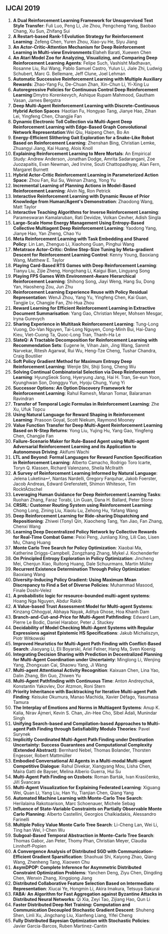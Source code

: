 ## IJCAI 2019
1. **A Dual Reinforcement Learning Framework for Unsupervised Text Style Transfer**: Fuli Luo, Peng Li, Jie Zhou, Pengcheng Yang, Baobao Chang, Xu Sun, Zhifang Sui
2. **A Restart-based Rank-1 Evolution Strategy for Reinforcement Learning**: Zefeng Chen, Yuren Zhou, Xiao-yu He, Siyu Jiang
3. **An Actor-Critic-Attention Mechanism for Deep Reinforcement Learning in Multi-view Environments**:Elaheh Barati, Xuewen Chen
4. **An Atari Model Zoo for Analyzing, Visualizing, and Comparing Deep Reinforcement Learning Agents**: Felipe Such, Vashisht Madhavan, Rosanne Liu, Rui Wang, Pablo Samuel Castro, Yulun Li, Jiale Zhi, Ludwig Schubert, Marc G. Bellemare, Jeff Clune, Joel Lehman
5. **Automatic Successive Reinforcement Learning with Multiple Auxiliary Rewards**: Zhao-Yang Fu, De-Chuan Zhan, Xin-Chun Li, Yi-Xing Lu
6. **Autoregressive Policies for Continuous Control Deep Reinforcement Learning**:Dmytro Korenkevych, Ashique Rupam Mahmood, Gautham Vasan, James Bergstra
7. **Deep Multi-Agent Reinforcement Learning with Discrete-Continuous Hybrid Action Spaces** :Haotian Fu, Hongyao Tang, Jianye Hao, Zihan Lei, Yingfeng Chen, Changjie Fan
8. **Dynamic Electronic Toll Collection via Multi-Agent Deep Reinforcement Learning with Edge-Based Graph Convolutional Network Representation**:Wei Qiu, Haipeng Chen, Bo An
9. **Energy-Efficient Slithering Gait Exploration for a Snake-Like Robot Based on Reinforcement Learning**: Zhenshan Bing, Christian Lemke, Zhuangyi Jiang, Kai Huang, Alois Knoll
10. **Explaining Reinforcement Learning to Mere Mortals**: An Empirical Study: Andrew Anderson, Jonathan Dodge, Amrita Sadarangani, Zoe Juozapaitis, Evan Newman, Jed Irvine, Souti Chattopadhyay, Alan Fern, Margaret Burnett
11. **Hybrid Actor-Critic Reinforcement Learning in Parameterized Action Space**: Zhou Fan, Rui Su, Weinan Zhang, Yong Yu
12. **Incremental Learning of Planning Actions in Model-Based Reinforcement Learning**: Alvin Ng, Ron Petrick
13. **Interactive Reinforcement Learning with Dynamic Reuse of Prior Knowledge from Human/Agent's Demonstration**: Zhaodong Wang, Matt Taylor
14. **Interactive Teaching Algorithms for Inverse Reinforcement Learning**: Parameswaran Kamalaruban, Rati Devidze, Volkan Cevher, Adish Singla
15. **Large-Scale Home Energy Management Using Entropy-Based Collective Multiagent Deep Reinforcement Learning**: Yaodong Yang, Jianye Hao, Yan Zheng, Chao Yu
16. **Meta Reinforcement Learning with Task Embedding and Shared Policy**: Lin Lan, Zhenguo Li, Xiaohong Guan, Pinghui Wang
17. **Metatrace Actor-Critic: Online Step-Size Tuning by Meta-gradient Descent for Reinforcement Learning Control**: Kenny Young, Baoxiang Wang, Matthew E. Taylor
18. **Playing Card-Based RTS Games with Deep Reinforcement Learning**: Tianyu Liu, Zijie Zheng, Hongchang Li, Kaigui Bian, Lingyang Song
19. **Playing FPS Games With Environment-Aware Hierarchical Reinforcement Learning**: Shihong Song, Jiayi Weng, Hang Su, Dong Yan, Haosheng Zou, Jun Zhu
20. **Reinforcement Learning Experience Reuse with Policy Residual Representation**: WenJi Zhou, Yang Yu, Yingfeng Chen, Kai Guan, Tangjie Lv, Changjie Fan, Zhi-Hua Zhou
21. **Reward Learning for Efficient Reinforcement Learning in Extractive Document Summarisation**: Yang Gao, Christian Meyer, Mohsen Mesgar, Iryna Gurevych
22. **Sharing Experience in Multitask Reinforcement Learning**: Tung-Long Vuong, Do-Van Nguyen, Tai-Long Nguyen, Cong-Minh Bui, Hai-Dang Kieu, Viet-Cuong Ta, Quoc-Long Tran, Thanh-Ha Le
23. **SlateQ: A Tractable Decomposition for Reinforcement Learning with Recommendation Sets**: Eugene Ie, Vihan Jain, Jing Wang, Sanmit Narvekar, Ritesh Agarwal, Rui Wu, Heng-Tze Cheng, Tushar Chandra, Craig Boutilier
24. **Soft Policy Gradient Method for Maximum Entropy Deep Reinforcement Learning**: Wenjie Shi, Shiji Song, Cheng Wu
25. **Solving Continual Combinatorial Selection via Deep Reinforcement Learning**: HyungSeok Song, Hyeryung Jang, Hai H. Tran, Se-eun Yoon, Kyunghwan Son, Donggyu Yun, Hyoju Chung, Yung Yi
26. **Successor Options: An Option Discovery Framework for Reinforcement Learning**: Rahul Ramesh, Manan Tomar, Balaraman Ravindran
27. **Transfer of Temporal Logic Formulas in Reinforcement Learning**: Zhe Xu, Ufuk Topcu
28. **Using Natural Language for Reward Shaping in Reinforcement Learning**: Prasoon Goyal, Scott Niekum, Raymond Mooney
29. **Value Function Transfer for Deep Multi-Agent Reinforcement Learning Based on N-Step Returns**: Yong Liu, Yujing Hu, Yang Gao, Yingfeng Chen, Changjie Fan
30. **Failure-Scenario Maker for Rule-Based Agent using Multi-agent Adversarial Reinforcement Learning and its Application to Autonomous Driving**: Akifumi Wachi
31. **LTL and Beyond: Formal Languages for Reward Function Specification in Reinforcement Learning**: Alberto Camacho, Rodrigo Toro Icarte, Toryn Q. Klassen, Richard Valenzano, Sheila McIlraith
32. **A Survey of Reinforcement Learning Informed by Natural Language**: Jelena Luketina↵, Nantas Nardelli, Gregory Farquhar, Jakob Foerster, Jacob Andreas, Edward Grefenstett, Shimon Whiteson, Tim RocktÃ¤schel
33. **Leveraging Human Guidance for Deep Reinforcement Learning Tasks**: Ruohan Zhang, Faraz Torabi, Lin Guan, Dana H. Ballard, Peter Stone
34. **CRSRL: Customer Routing System using Reinforcement Learning**: Chong Long, Zining Liu, Xiaolu Lu, Zehong Hu, Yafang Wang
35. **Deep Reinforcement Learning for Ride-sharing Dispatching and Repositioning**: Zhiwei (Tony) Qin, Xiaocheng Tang, Yan Jiao, Fan Zhang, Chenxi Wang
36. **Learning Deep Decentralized Policy Network by Collective Rewards for Real-Time Combat Game**: Peixi Peng, Junliang Xing, Lili Cao, Lisen Mu, Chang Huang
37. **Monte Carlo Tree Search for Policy Optimization**: Xiaobai Ma, Katherine Driggs-Campbell, Zongzhang Zhang, Mykel J. Kochenderfer
38. **On Principled Entropy Exploration in Policy Optimization**: Jincheng Mei, Chenjun Xiao, Ruitong Huang, Dale Schuurmans, Martin Müller
39. **Recurrent Existence Determination Through Policy Optimization**: Baoxiang Wang
40. **Diversity-Inducing Policy Gradient: Using Maximum Mean Discrepancy to Find a Set of Diverse Policies**: Muhammad Masood, Finale Doshi-Velez
41. **A probabilistic logic for resource-bounded multi-agent systems**: Hoang Nga Nguyen, Abdur Rakib
42.  **A Value-based Trust Assessment Model for Multi-agent Systems**: Kinzang Chhogyal, Abhaya Nayak, Aditya Ghose, Hoa Khanh Dam
43. **Branch-and-Cut-and-Price for Multi-Agent Pathfinding**: Edward Lam, Pierre Le Bodic, Daniel Harabor, Peter J. Stuckey
44. **Decidability of Model Checking Multi-Agent Systems with Regular Expressions against Epistemic HS Specifications**: Jakub Michaliszyn, Piotr Witkowski
45. **Improved Heuristics for Multi-Agent Path Finding with Conflict-Based Search**: Jiaoyang Li, Eli Boyarski, Ariel Felner, Hang Ma, Sven Koenig
46. **Integrating Decision Sharing with Prediction in Decentralized Planning for Multi-Agent Coordination under Uncertainty**: Minglong Li, Wenjing Yang, Zhongxuan Cai, Shaowu Yang, Ji Wang
47. **Multi-agent Attentional Activity Recognition**: Kaixuan Chen, Lina Yao, Dalin Zhang, Bin Guo, Zhiwen Yu
48. **Multi-Agent Pathfinding with Continuous Time**: Anton Andreychuk, Konstantin Yakovlev, Dor Atzmon, Roni Stern
49. **Priority Inheritance with Backtracking for Iterative Multi-agent Path Finding**: Keisuke Okumura, Manao Machida, Xavier Défago, Yasumasa Tamura
50. **The Interplay of Emotions and Norms in Multiagent Systems**: Anup K. Kalia, Nirav Ajmeri, Kevin S. Chan, Jin-Hee Cho, Sibel Adali, Munindar Singh
51. **Unifying Search-based and Compilation-based Approaches to Multi-agent Path Finding through Satisfiability Modulo Theories**: Pavel Surynek
52. **Implicitly Coordinated Multi-Agent Path Finding under Destination Uncertainty: Success Guarantees and Computational Complexity (Extended Abstract)**: Bernhard Nebel, Thomas Bolander, Thorsten Engesser, Robert Mattmüller
53. **Embodied Conversational AI Agents in a Multi-modal Multi-agent Competitive Dialogue**: Rahul Divekar, Xiangyang Mou, Lisha Chen, Maíra Gatti de Bayser, Melina Alberio Guerra, Hui Su
54. **Multi-Agent Path Finding on Ozobots**: Roman Barták, Ivan Krasičenko, Jiří Švancara
55. **Multi-Agent Visualization for Explaining Federated Learning**: Xiguang Wei, Quan Li, Yang Liu, Han Yu, Tianjian Chen, Qiang Yang
56. **Automated Machine Learning with Monte-Carlo Tree Search**: Herilalaina Rakotoarison, Marc Schoenauer, Michele Sebag
57. **Influence of State-Variable Constraints on Partially Observable Monte Carlo Planning**: Alberto Castellini, Georgios Chalkiadakis, Alessandro Farinelli
58. **Multiple Policy Value Monte Carlo Tree Search**: Li-Cheng Lan, Wei Li, Ting han Wei, I-Chen Wu
59. **Subgoal-Based Temporal Abstraction in Monte-Carlo Tree Search**: Thomas Gabor, Jan Peter, Thomy Phan, Christian Meyer, Claudia Linnhoff-Popien
60. **A Convergence Analysis of Distributed SGD with Communication-Efficient Gradient Sparsification**: Shaohuai Shi, Kaiyong Zhao, Qiang Wang, Zhenheng Tang, Xiaowen Chu
61. **AsymDPOP: Complete Inference for Asymmetric Distributed Constraint Optimization Problems**: Yanchen Deng, Ziyu Chen, Dingding Chen, Wenxin Zhang, Xingqiong Jiang
62. **Distributed Collaborative Feature Selection Based on Intermediate Representation**: Xiucai Ye, Hongmin Li, Akira Imakura, Tetsuya Sakurai
63. **FABA: An Algorithm for Fast Aggregation against Byzantine Attacks in Distributed Neural Networks**: Qi Xia, Zeyi Tao, Zijiang Hao, Qun Li
64. **Faster Distributed Deep Net Training: Computation and Communication Decoupled Stochastic Gradient Descent**: Shuheng Shen, Linli Xu, Jingchang Liu, Xianfeng Liang, Yifei Cheng
65. **Fully Distributed Bayesian Optimization with Stochastic Policies**: Javier Garcia-Barcos, Ruben Martinez-Cantin